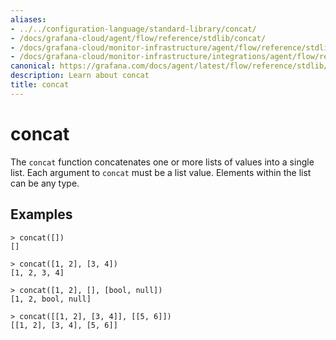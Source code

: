 ```yaml
---
aliases:
- ../../configuration-language/standard-library/concat/
- /docs/grafana-cloud/agent/flow/reference/stdlib/concat/
- /docs/grafana-cloud/monitor-infrastructure/agent/flow/reference/stdlib/concat/
- /docs/grafana-cloud/monitor-infrastructure/integrations/agent/flow/reference/stdlib/concat/
canonical: https://grafana.com/docs/agent/latest/flow/reference/stdlib/concat/
description: Learn about concat
title: concat
---
```


# concat

The `concat` function concatenates one or more lists of values into a single
list. Each argument to `concat` must be a list value. Elements within the list
can be any type.

## Examples

```
> concat([])
[]

> concat([1, 2], [3, 4])
[1, 2, 3, 4]

> concat([1, 2], [], [bool, null])
[1, 2, bool, null]

> concat([[1, 2], [3, 4]], [[5, 6]])
[[1, 2], [3, 4], [5, 6]]
```
